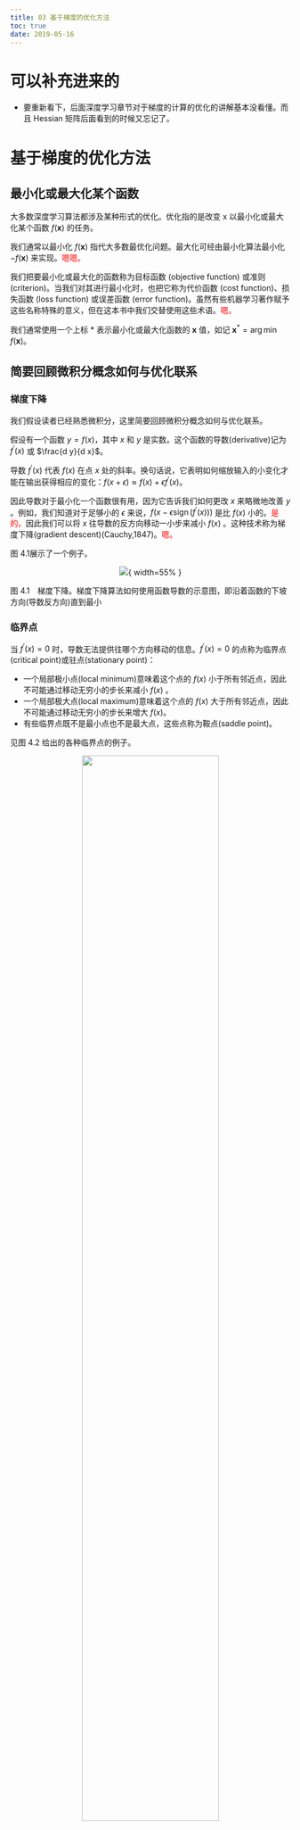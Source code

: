 ```yaml
---
title: 03 基于梯度的优化方法
toc: true
date: 2019-05-16
---
```

# 可以补充进来的

- 要重新看下，后面深度学习章节对于梯度的计算的优化的讲解基本没看懂。而且 Hessian 矩阵后面看到的时候又忘记了。


# 基于梯度的优化方法


## 最小化或最大化某个函数

大多数深度学习算法都涉及某种形式的优化。优化指的是改变 $\mathrm{x}$ 以最小化或最大化某个函数 $f(\boldsymbol{x})$ 的任务。

我们通常以最小化 $f(\boldsymbol{x})$ 指代大多数最优化问题。最大化可经由最小化算法最小化 $-f(\boldsymbol{x})$ 来实现。<span style="color:red;">嗯嗯。</span>

我们把要最小化或最大化的函数称为目标函数 (objective function) 或准则 (criterion)。当我们对其进行最小化时，也把它称为代价函数 (cost function)、损失函数 (loss function) 或误差函数 (error function)。虽然有些机器学习著作赋予这些名称特殊的意义，但在这本书中我们交替使用这些术语。<span style="color:red;">嗯。</span>

我们通常使用一个上标 $*$ 表示最小化或最大化函数的 $\boldsymbol{x}$ 值，如记 $\boldsymbol{x}^{*}=\arg \min f(\boldsymbol{x})$。


## 简要回顾微积分概念如何与优化联系


### 梯度下降

我们假设读者已经熟悉微积分，这里简要回顾微积分概念如何与优化联系。

假设有一个函数 $y=f(x)$，其中 $x$ 和 $y$ 是实数。这个函数的导数(derivative)记为 $f^{\prime}(x)$ 或 $\frac{d y}{d x}$。

导数 $f^{\prime}(x)$ 代表 $f(x)$ 在点 $x$ 处的斜率。换句话说，它表明如何缩放输入的小变化才能在输出获得相应的变化：$f(x+\epsilon) \approx f(x)+\epsilon f^{\prime}(x)$。

因此导数对于最小化一个函数很有用，因为它告诉我们如何更改 $x$ 来略微地改善 $y$ 。例如，我们知道对于足够小的 $\epsilon$ 来说，$f\left(x-\epsilon \operatorname{sign}\left(f^{\prime}(x)\right)\right)$ 是比 $f(x)$ 小的。<span style="color:red;">是的。</span>因此我们可以将 $x$ 往导数的反方向移动一小步来减小 $f(x)$ 。这种技术称为梯度下降(gradient descent)(Cauchy,1847)。<span style="color:red;">嗯。</span>

图 4.1展示了一个例子。

<center>


![](http://images.iterate.site/blog/image/20190516/eJMlz52AKf3l.png?imageslim){ width=55% }

</center>

图 4.1　梯度下降。梯度下降算法如何使用函数导数的示意图，即沿着函数的下坡方向(导数反方向)直到最小

### 临界点

当 $f^{\prime}(x)=0$ 时，导数无法提供往哪个方向移动的信息。$f^{\prime}(x)=0$ 的点称为临界点(critical point)或驻点(stationary point)：

- 一个局部极小点(local minimum)意味着这个点的 $f(x)$ 小于所有邻近点，因此不可能通过移动无穷小的步长来减小 $f(x)$ 。
- 一个局部极大点(local maximum)意味着这个点的 $f(x)$ 大于所有邻近点，因此不可能通过移动无穷小的步长来增大 $f(x)$。
- 有些临界点既不是最小点也不是最大点，这些点称为鞍点(saddle point)。

见图 4.2 给出的各种临界点的例子。

<p align="center">
    <img width="70%" height="70%" src="http://images.iterate.site/blog/image/20190516/qvYwLTBoNJAw.png?imageslim">
</p>

图 4.2　临界点的类型。一维情况下，3 种临界点的示例。临界点是斜率为零的点。这样的点可以是：

- 局部极小点(local minimum)，其值低于相邻点
- 局部极大点(local maximum)，其值高于相邻点
- 鞍点，同时存在更高和更低的相邻点

### 局部极小点

使 $f(x)$ 取得绝对的最小值(相对所有其他值)的点是全局最小点(global minimum)。函数可能只有一个全局最小点或存在多个全局最小点，还可能存在不是全局最优的局部极小点。

在深度学习的背景下，我们要优化的函数可能含有许多不是最优的局部极小点，或者还有很多处于非常平坦的区域内的鞍点。尤其是当输入是多维的时候，所有这些都将使优化变得困难。因此，我们通常寻找使 $f$ 非常小的点，但这在任何形式意义下并不一定是最小。

如图 4.3所示的例子。

<p align="center">
    <img width="70%" height="70%" src="http://images.iterate.site/blog/image/20190516/P4H88eV1lqTR.png?imageslim">
</p>

图 4.3　近似最小化。当存在多个局部极小点或平坦区域时，优化算法可能无法找到全局最小点。

在深度学习的背景下，即使找到的解不是真正最小的，但只要它们对应于代价函数显著低的值，我们通常就能接受这样的解。<span style="color:red;">嗯，是的。</span>

### 偏导数

我们经常最小化具有多维输入的函数：$f : \mathbb{R}^{n} \rightarrow \mathbb{R}$ 。为了使“最小化”的概念有意义，输出必须是一维的(标量)。<span style="color:red;">嗯，是的。标量才能使最小化的概念有意义。</span>

针对具有多维输入的函数，我们需要用到偏导数(partial derivative)的概念。偏导数 $\frac{\partial}{\partial x_{i}} f(\boldsymbol{x})$ 衡量点 $\boldsymbol{x}$ 处只有 $x_i$ 增加时 $f(\boldsymbol{x})$ 如何变化。梯度(gradient)是相对一个向量求导的导数: $f$ 的导数是包含所有偏导数的向量，记为 $\nabla_{x} f(x)$。梯度的第 $i$ 个元素是 $f$ 关于 $x_i$ 的偏导数。在多维情况下，临界点是梯度中所有元素都为零的点。<span style="color:red;">嗯，多维情况下，临界点是梯度中所有元素都为 0 的点。</span>

在 $\boldsymbol{u}$ (单位向量)方向的方向导数(directional derivative)是函数 $f$ 在 $\boldsymbol{u}$ 方向的斜率。换句话说，方向导数是函数 $f(\boldsymbol{x}+\alpha \boldsymbol{u})$ 关于 $\alpha$ 的导数(在 $\alpha=0$ 时取得)。<span style="color:red;">是这样吗？嗯，感觉好像是这样，不过对于这个的理解还不是很深。</span>使用链式法则，我们可以看到当 $\alpha=0$ 时，$\frac{\partial}{\partial \alpha} f(\boldsymbol{x}+\alpha \boldsymbol{u})=\boldsymbol{u}^{\top} \nabla_{\boldsymbol{x}} f(\boldsymbol{x})$。<span style="color:red;">嗯嗯，是的哎，厉害！对于这个地方的理解还是要补充下的。</span>

### 最速下降

为了最小化 $f$ ，我们希望找到使 $f$ 下降得最快的方向。计算方向导数：

$$
\min _{u, u^{\top} u=1} \boldsymbol{u}^{\top} \nabla_{x} f(\boldsymbol{x})\tag{4.3}
$$

$$
=\min _{u, u^{\top} u=1}\|\boldsymbol{u}\|_{2}\left\|\nabla_{x} f(\boldsymbol{x})\right\|_{2} \cos \theta\tag{4.4}
$$

其中 $\theta$ 是 $\boldsymbol{u}$ 与梯度的夹角。将 $\|\boldsymbol{u}\|_{2}=1$ 代入，并忽略与 $\boldsymbol{u}$ 无关的项，就能简化得到 $\min _{\boldsymbol{u}} \cos \theta$ 。这在 $\boldsymbol{u}$ 与梯度方向相反时取得最小。换句话说，梯度向量指向上坡，负梯度向量指向下坡。我们在负梯度方向上移动可以减小 $f$ 。这被称为最速下降法(method of steepest descent)或梯度下降(gradient descent)。<span style="color:red;">嗯，是的，最速下降法，或者梯度下降法。</span>

最速下降建议新的点为：

$$
\boldsymbol{x}^{\prime}=\boldsymbol{x}-\epsilon \nabla_{x} f(\boldsymbol{x})\tag{4.5}
$$

其中 $\epsilon$ 为学习率(learning rate)，是一个确定步长大小的正标量。我们可以通过几种不同的方式选择  $\epsilon$  。普遍的方式是选择一个小常数。有时我们通过计算，选择使方向导数消失的步长。还有一种方法是根据几个  $\epsilon$  计算 $f\left(\boldsymbol{x}-\epsilon \nabla_{x} f(\boldsymbol{x})\right)$ ，并选择其中能产生最小目标函数值的 $\epsilon$ 。这种策略称为线搜索。<span style="color:red;">线搜索。嗯这个好像没有见过。现在还会用线搜索这种方式吗？</span>



最速下降在梯度的每一个元素为零时收敛(或在实践中，很接近零时)。在某些情况下，我们也许能够避免运行该迭代算法，并通过解方程 $\nabla_{x} f(\boldsymbol{x})=0$ 直接跳到临界点。

虽然梯度下降被限制在连续空间中的优化问题，但不断向更好的情况移动一小步(即近似最佳的小移动)的一般概念可以推广到离散空间。递增带有离散参数的目标函数称为爬山(hill climbing)算法(Russel and Norvig,2003)。<span style="color:red;">这个补充下。爬山算法。</span>

## 梯度之上：Jacobian 和 Hessian矩阵


### Jacobian 矩阵

有时我们需要计算输入和输出都为向量的函数的所有偏导数。包含所有这样的偏导数的矩阵被称为 Jacobian 矩阵。具体来说，如果我们有一个函数 $f : \mathbb{R}^{m} \rightarrow \mathbb{R}^{n}$ ，$f$ 的 Jacobian 矩阵 $\boldsymbol{J} \in \mathbb{R}^{n \times m}$ 定义为 $J_{i, j}=\frac{\partial}{\partial x_{j}} f(\boldsymbol{x})_{i}$。<span style="color:red;">嗯嗯，挺好的。不过想补充下，Jacobian 的例子啥的。</span>

### Hessian 矩阵

有时，我们也对导数的导数感兴趣，即二阶导数(second derivative)。例如，有一个函数 $f : \mathbb{R}^{m} \rightarrow \mathbb{R}$，$f$ 的一阶导数(关于 $x_j$ )关于 $x_i$ 的导数记为 $\frac{\partial^{2}}{\partial x_{i} \partial x_{j}} f$ 。在一维情况下，我们可以将 $\frac{\partial^{2}}{\partial x^{2}} f$ 记为 $f^{\prime \prime}(x)$ 。

二阶导数告诉我们，一阶导数将如何随着输入的变化而改变。它表示只基于梯度信息的梯度下降步骤是否会产生如我们预期的那样大的改善，因此它是重要的。<span style="color:red;">哇塞，嗯嗯，是的这个的确，它表示只基于梯度信息的梯度下降步骤是否会产生如我们预期的那样大的改善。</span>

我们可以认为，二阶导数是对曲率的衡量。假设我们有一个二次函数 (虽然很多实践中的函数都不是二次的，但至少在局部可以很好地用二次近似)，如果这样的函数具有零二阶导数，那就没有曲率，也就是一条完全平坦的线，仅用梯度就可以预测它的值。我们使用沿负梯度方向大小为 $\epsilon$ 的下降步，当该梯度是 $1$ 时，代价函数将下降 $\epsilon$。如果二阶导数是负的，函数曲线向下凹陷(向上凸出)，因此代价函数将下降得比 $\epsilon$ 多。如果二阶导数是正的，函数曲线是向上凹陷(向下凸出)，因此代价函数将下降得比 $\epsilon$ 少。从图 4.4可以看出不同形式的曲率如何影响基于梯度的预测值与真实的代价函数值的关系。

<p align="center">
    <img width="70%" height="70%" src="http://images.iterate.site/blog/image/20190516/zciAsRp6dhkW.png?imageslim">
</p>


图 4.4　二阶导数确定函数的曲率。这里我们展示具有各种曲率的二次函数。虚线表示我们仅根据梯度信息进行梯度下降后预期的代价函数值。<span style="color:red;">是的。</span>对于负曲率，代价函数实际上比梯度预测下降得更快。没有曲率时，梯度正确预测下降值。对于正曲率，代价函数比预期下降得更慢，并且最终会开始增加，因此太大的步骤实际上可能会无意地增加函数值。<span style="color:red;">是的，太大的步骤实际上会无意的增加函数值。</span>

当我们的函数具有多维输入时，二阶导数也有很多。我们可以将这些导数合并成一个矩阵，称为 Hessian 矩阵。Hessian 矩阵 $\boldsymbol{H}(f)(\boldsymbol{x})$ 定义为：


$$
\boldsymbol{H}(f)(\boldsymbol{x})_{i, j}=\frac{\partial^{2}}{\partial x_{i} \partial x_{j}} f(\boldsymbol{x})\tag{4.6}
$$

Hessian 等价于梯度的 Jacobian 矩阵。<span style="color:red;">没有很明白。</span>

微分算子在任何二阶偏导连续的点处可交换，也就是它们的顺序可以互换：<span style="color:red;">嗯。</span>

$$
\frac{\partial^{2}}{\partial x_{i} \partial x_{j}} f(\boldsymbol{x})=\frac{\partial^{2}}{\partial x_{j} \partial x_{i}} f(\boldsymbol{x})\tag{4.7}
$$

这意味着 $H_{i, j}=H_{j, i}$ ，因此 Hessian 矩阵在这些点上是对称的。在深度学习背景下，我们遇到的大多数函数的 Hessian 几乎处处都是对称的。因为 Hessian 矩阵是实对称的，我们可以将其分解成一组实特征值和一组特征向量的正交基。在特定方向 $\boldsymbol{d}$ 上的二阶导数可以写成 $\boldsymbol{d}^{\top} \boldsymbol{H} \boldsymbol{d}$。<span style="color:red;">这个地方要完全补充下，知道真正弄懂为止。</span>当 $\boldsymbol{d}$ 是 $\boldsymbol{H}$ 的一个特征向量时，这个方向的二阶导数就是对应的特征值。对于其他的方向 $\boldsymbol{d}$，方向二阶导数是所有特征值的加权平均，权重在 $0$ 和 $1$ 之间，且与 $\boldsymbol{d}$ 夹角越小的特征向量的权重越大。最大特征值确定最大二阶导数，最小特征值确定最小二阶导数。

### 预期一个梯度下降步骤能表现的有多好

我们可以通过(方向)二阶导数预期一个梯度下降步骤能表现得多好。我们在当前点 $\boldsymbol{x}^{(0)}$ 处做函数 $f(\boldsymbol{x})$ 的近似二阶泰勒级数：

$$
f(\boldsymbol{x}) \approx f\left(\boldsymbol{x}^{(0)}\right)+\left(\boldsymbol{x}-\boldsymbol{x}^{(0)}\right)^{\top} \boldsymbol{g}+\frac{1}{2}\left(\boldsymbol{x}-\boldsymbol{x}^{(0)}\right)^{\top} \boldsymbol{H}\left(\boldsymbol{x}-\boldsymbol{x}^{(0)}\right)\tag{4.8}
$$


其中 $\boldsymbol{g}$ 是梯度，$\boldsymbol{H}$ 是  $\boldsymbol{x}^{(0)}$ 点的 Hessian。如果我们使用学习率 $\epsilon$ ，那么新的点 $\boldsymbol{x}$ 将会是 $x^{(0)}-\epsilon g$。代入上述的近似，可得：

$$
f\left(\boldsymbol{x}^{(0)}-\epsilon \boldsymbol{g}\right) \approx f\left(\boldsymbol{x}^{(0)}\right)-\epsilon \boldsymbol{g}^{\top} \boldsymbol{g}+\frac{1}{2} \epsilon^{2} \boldsymbol{g}^{\top} \boldsymbol{H} \boldsymbol{g}\tag{4.9}
$$



其中有 3 项：函数的原始值、函数斜率导致的预期改善和函数曲率导致的校正。当最后一项太大时，梯度下降实际上是可能向上移动的。当 $\boldsymbol{g}^{\top} \boldsymbol{H} \boldsymbol{g}$ 为零或负时，近似的泰勒级数表明增加 $\epsilon$ 将永远使 $f$ 下降。在实践中，泰勒级数不会在 $\epsilon$ 大的时候也保持准确，因此在这种情况下我们必须采取更具启发式的选择。当 $\boldsymbol{g}^{\top} \boldsymbol{H} \boldsymbol{g}$ 为正时，通过计算可得，使近似泰勒级数下降最多的最优步长为：

$$
\epsilon^{*}=\frac{\boldsymbol{g}^{\top} \boldsymbol{g}}{\boldsymbol{g}^{\top} \boldsymbol{H} \boldsymbol{g}}\tag{4.10}
$$

最坏的情况下，$\boldsymbol{g}$ 与 $\boldsymbol{H}$ 最大特征值 $\lambda_{\max }$ 对应的特征向量对齐，则最优步长是 $\frac{1}{\lambda_{\max }}$ 。当我们要最小化的函数能用二次函数很好地近似的情况下，Hessian 的特征值决定了学习率的量级。<span style="color:red;">没懂。</span>

二阶导数还可以用于确定一个临界点是否是局部极大点、局部极小点或鞍点。回想一下，在临界点处 $f^{\prime}(x)=0$ 。而 $f^{\prime \prime}(x)>0$ 意味着 $f^{\prime}(x)$ 会随着我们移向右边而增加，移向左边而减小，也就是 $f^{\prime}(x-\epsilon)<0$ 和 $f^{\prime}(x+\epsilon)>0$ 对足够小的 $\epsilon$ 成立。换句话说，当我们移向右边，斜率开始指向右边的上坡；当我们移向左边，斜率开始指向左边的上坡。因此我们得出结论，当 $f^{\prime}(x)=0$ 且 $f^{\prime \prime}(x)>0$ 时，$\boldsymbol{x}$ 是一个局部极小点。同理，当 $f^{\prime}(x)=0$ 且 $f^{\prime \prime}(x)<0$ 时，$\boldsymbol{x}$ 是一个局部极大点。这就是所谓的二阶导数测试(second derivative test)。不幸的是，当 $f^{\prime \prime}(x)=0$ 时，测试是不确定的。在这种情况下，$\boldsymbol{x}$ 可以是一个鞍点或平坦区域的一部分。<span style="color:red;">是的。</span>

在多维情况下，我们需要检测函数的所有二阶导数。利用 Hessian 的特征值分解，我们可以将二阶导数测试扩展到多维情况。在临界点处( $\nabla_{x} f(\boldsymbol{x})=0$ )，我们通过检测 Hessian 的特征值来判断该临界点是一个局部极大点、局部极小点还是鞍点。当 Hessian 是正定的(所有特征值都是正的)，则该临界点是局部极小点。因为方向二阶导数在任意方向都是正的，参考单变量的二阶导数测试就能得出此结论。同样的，当 Hessian 是负定的(所有特征值都是负的)，这个点就是局部极大点。在多维情况下，实际上我们可以找到确定该点是否为鞍点的积极迹象(某些情况下)。如果 Hessian 的特征值中至少一个是正的且至少一个是负的，那么 $\boldsymbol{x}$ 是 $f$ 某个横截面的局部极大点，却是另一个横截面的局部极小点，如图 4.5所示。

<p align="center">
    <img width="70%" height="70%" src="http://images.iterate.site/blog/image/20190516/ObEm2UNhhkR2.png?imageslim">
</p>

图 4.5　既有正曲率又有负曲率的鞍点。示例中的函数是 $f(\boldsymbol{x})=x_{1}^{2}-x_{2}^{2}$。函数沿 $x_{1}$ 轴向上弯曲。$x_{1}$ 轴是 Hessian 的一个特征向量，并且具有正特征值。函数沿 $x_{2}$ 轴向下弯曲。该方向对应于 Hessian 负特征值的特征向量。名称“鞍点”源自该处函数的鞍状形状。这是具有鞍点函数的典型示例。维度多于一个时，鞍点不一定要具有 $0$ 特征值：仅需要同时具有正特征值和负特征值。我们可以想象这样一个鞍点(具有正负特征值)在一个横截面内是局部极大点，而在另一个横截面内是局部极小点。<span style="color:red;">嗯，是的。</span>


最后，多维二阶导数测试可能像单变量版本那样是不确定的。当所有非零特征值是同号的且至少有一个特征值是 $0$ 时，这个检测就是不确定的。这是因为单变量的二阶导数测试在零特征值对应的横截面上是不确定的。<span style="color:red;">嗯。</span>





多维情况下，单个点处每个方向上的二阶导数是不同的。Hessian 的条件数衡量这些二阶导数的变化范围。当 Hessian 的条件数很差时，梯度下降法也会表现得很差。这是因为一个方向上的导数增加得很快，而在另一个方向上增加得很慢。梯度下降不知道导数的这种变化，所以它不知道应该优先探索导数长期为负的方向。病态条件也导致很难选择合适的步长。步长必须足够小，以免冲过最小而向具有较强正曲率的方向上升。这通常意味着步长太小，以至于在其他较小曲率的方向上进展不明显，<span style="color:red;">嗯。</span>如图 4.6所示：

<p align="center">
    <img width="70%" height="70%" src="http://images.iterate.site/blog/image/20190517/Ujqti033V5bA.png?imageslim">
</p>


图 4.6　梯度下降无法利用包含在 Hessian 矩阵中的曲率信息。这里我们使用梯度下降来最小化 Hessian 矩阵条件数为 5 的二次函数 $f(\boldsymbol{x})$。这意味着最大曲率方向具有比最小曲率方向多 5 倍的曲率。在这种情况下，最大曲率在 $[1,1]^{\top}$ 方向上，最小曲率在 $[1,1]^{\top}$ 方向上。红线表示梯度下降的路径。这个非常细长的二次函数类似一个长峡谷。梯度下降把时间浪费于在峡谷壁反复下降，因为它们是最陡峭的特征。由于步长有点大，有超过函数底部的趋势，因此需要在下一次迭代时在对面的峡谷壁下降。与指向该方向的特征向量对应的 Hessian 的大的正特征值表示该方向上的导数快速增加，因此基于 Hessian 的优化算法可以预测，在此情况下最陡峭方向实际上不是有前途的搜索方向。<span style="color:red;">嗯，基于 Hessian 的优化算法。</span>



## 牛顿法


我们可以使用 Hessian 矩阵的信息来指导搜索，以解决这个问题。其中最简单的方法是牛顿法(Newton’s method)。牛顿法基于一个二阶泰勒展开来近似 $x^{(0)}$ 附近的 $f(x)$：

$$
f(\boldsymbol{x}) \approx f\left(\boldsymbol{x}^{(0)}\right)+\left(\boldsymbol{x}-\boldsymbol{x}^{(0)}\right)^{\top} \nabla_{\boldsymbol{x}} f\left(\boldsymbol{x}^{(0)}\right)+\frac{1}{2}\left(\boldsymbol{x}-\boldsymbol{x}^{(0)}\right)^{\top} \boldsymbol{H}(f)\left(\boldsymbol{x}^{(0)}\right)\left(\boldsymbol{x}-\boldsymbol{x}^{(0)}\right)\tag{4.11}
$$

接着通过计算，我们可以得到这个函数的临界点：


$$
\boldsymbol{x}^{*}=\boldsymbol{x}^{(0)}-\boldsymbol{H}(f)\left(\boldsymbol{x}^{(0)}\right)^{-1} \nabla_{\boldsymbol{x}} f\left(\boldsymbol{x}^{(0)}\right)\tag{4.12}
$$

如果 $f$ 是一个正定二次函数，牛顿法只要应用一次式(4.12)就能直接跳到函数的最小点。如果 $f$ 不是一个真正二次但能在局部近似为正定二次，牛顿法则需要多次迭代应用式(4.12)。迭代地更新近似函数和跳到近似函数的最小点可以比梯度下降更快地到达临界点。这在接近局部极小点时是一个特别有用的性质，但是在鞍点附近是有害的。正如本书第 8.2.3节所讨论的那样，当附近的临界点是最小点 (Hessian的所有特征值都是正的) 时牛顿法才适用，而梯度下降不会被吸引到鞍点 (除非梯度指向鞍点)。<span style="color:red;">嗯，好像明白了，但是理解的不深。</span>


## 一阶最优化算法 二阶最优化算法

仅使用梯度信息的优化算法称为一阶优化算法(first-order optimization algorithms)，如梯度下降。使用 Hessian 矩阵的优化算法称为二阶最优化算法(second-order optimization algo-rithms)(Nocedal and Wright,2006)，如牛顿法。<span style="color:red;">嗯。</span>

本书大多数上下文中使用的优化算法适用于各种各样的函数，但几乎都没有理论保证。因为在深度学习中使用的函数族是相当复杂的，所以深度学习算法往往缺乏理论保证。在许多其他领域，优化的主要方法是为有限的函数族设计优化算法。<span style="color:red;">什么是为有限的函数族设计优化算法？</span>

在深度学习的背景下，限制函数满足 Lipschitz 连续(Lipschitz continuous)或其导数 Lipschitz 连续可以获得一些保证。Lipschitz 连续函数的变化速度以 Lipschitz 常数 (Lipschitz constant) $\mathcal{L}$ 为界：<span style="color:red;">什么是 Lipschitz 连续？这个词以前没怎么听说过。</span>


$$
\forall \boldsymbol{x}, \forall \boldsymbol{y},|f(\boldsymbol{x})-f(\boldsymbol{y})| \leq \mathcal{L}\|\boldsymbol{x}-\boldsymbol{y}\|_{2}\tag{4.13}
$$



这个属性允许我们量化自己的假设-梯度下降等算法导致的输入的微小变化将使输出只产生微小变化，因此是很有用的。Lipschitz 连续性也是相当弱的约束，并且深度学习中很多优化问题经过相对较小的修改后就能变得 Lipschitz 连续。<span style="color:red;">没有很清楚，为什么这个属性可以允许我们量化这样的假设？Lipschitz 连续性为什么是相当弱的约束？</span>

最成功的特定优化领域或许是凸优化(Convex optimization)。凸优化通过更强的限制提供更多的保证。凸优化算法只对凸函数适用，即 Hessian 处处半正定的函数。因为这些函数没有鞍点而且其所有局部极小点必然是全局最小点，所以表现很好。然而，深度学习中的大多数问题都难以表示成凸优化的形式。凸优化仅用作一些深度学习算法的子程序。<span style="color:red;">一些深度学习算法的子程序，比如呢？补充下。</span>凸优化中的分析思路对证明深度学习算法的收敛性非常有用，然而一般来说，深度学习背景下凸优化的重要性大大减少。有关凸优化的详细信息，详见 Boyd and Vandenberghe(2004)或 Rockafellar(1997)。<span style="color:red;">嗯，关于凸优化，还是要补充下的。不过，从这个地方切入凸优化，感觉很好，很流畅。</span>


# 相关

- 《深度学习》花书
